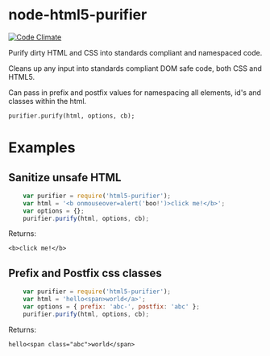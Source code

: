 # node-html5-purifier

[![Code Climate](https://codeclimate.com/github/stage3systems/node-html5-purifier/badges/gpa.svg)](https://codeclimate.com/github/stage3systems/node-html5-purifier)

Purify dirty HTML and CSS into standards compliant and namespaced code.

Cleans up any input into standards compliant DOM safe code, both CSS and HTML5.

Can pass in prefix and postfix values for namespacing all elements, id's and classes
within the html.

```purifier.purify(html, options, cb);```

# Examples

## Sanitize unsafe HTML
```js
	var purifier = require('html5-purifier');
	var html = '<b onmouseover=alert('boo!')>click me!</b>';
	var options = {};
	purifier.purify(html, options, cb);
```
Returns:
```
<b>click me!</b>
```

## Prefix and Postfix css classes
```js
	var purifier = require('html5-purifier');
	var html = 'hello<span>world</a>';
	var options = { prefix: 'abc-', postfix: 'abc' };
	purifier.purify(html, options, cb);
```
Returns:
```
hello<span class="abc">world</span>
```
